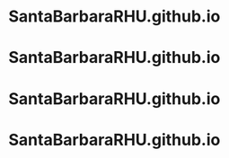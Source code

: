 # SantaBarbaraRHU.github.io
# SantaBarbaraRHU.github.io
# SantaBarbaraRHU.github.io
# SantaBarbaraRHU.github.io
